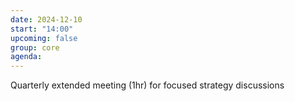 ```yaml
---
date: 2024-12-10
start: "14:00"
upcoming: false
group: core
agenda: 
--- 
```

Quarterly extended meeting (1hr) for focused strategy discussions